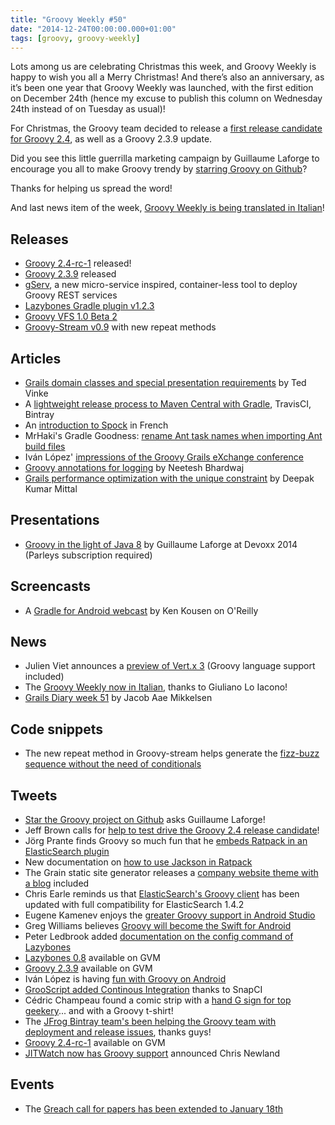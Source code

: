 ```yaml
---
title: "Groovy Weekly #50"
date: "2014-12-24T00:00:00.000+01:00"
tags: [groovy, groovy-weekly]
---
```


Lots among us are celebrating Christmas this week, and Groovy Weekly is happy to wish you all a Merry Christmas! And there’s also an anniversary, as it’s been one year that Groovy Weekly was launched, with the first edition on December 24th (hence my excuse to publish this column on Wednesday 24th instead of on Tuesday as usual)!

For Christmas, the Groovy team decided to release a [first release candidate for Groovy 2.4](http://glaforge.appspot.com/article/first-release-candidate-of-groovy-2-4), as well as a Groovy 2.3.9 update.

Did you see this little guerrilla marketing campaign by Guillaume Laforge to encourage you all to make Groovy trendy by [starring Groovy on Github](https://twitter.com/glaforge/status/545504762456969216)?

Thanks for helping us spread the word!

And last news item of the week, [Groovy Weekly is being translated in Italian](http://www.bmeweb.it/settimanale-groovy-2014-49/)!

## Releases

*   [Groovy 2.4-rc-1](http://glaforge.appspot.com/article/first-release-candidate-of-groovy-2-4) released!
*   [Groovy 2.3.9](http://groovy.329449.n5.nabble.com/ANN-Groovy-2-3-9-td5721985.html) released
*   [gServ](https://github.com/javaConductor/gserv/wiki/gServ-Home), a new micro-service inspired, container-less tool to deploy Groovy REST services
*   [Lazybones Gradle plugin v1.2.3](https://twitter.com/pledbrook/status/545178973651894272)
*   [Groovy VFS 1.0 Beta 2](http://groovy.329449.n5.nabble.com/ANN-Groovy-VFS-1-0-Beta-2-td5721979.html)
*   [Groovy-Stream v0.9](https://twitter.com/tim_yates/status/547510301634338816) with new repeat methods

## Articles

*   [Grails domain classes and special presentation requirements](https://www.voxxed.com/blog/2014/12/grails-domain-classes-special-presentation-requirements/) by Ted Vinke
*   A [lightweight release process to Maven Central with Gradle](http://mnmlst-dvlpr.blogspot.de/2014/12/my-lightweight-release-process.html), TravisCI, Bintray
*   An [introduction to Spock](http://blog.soat.fr/2014/12/spock-tester-autrement/) in French
*   MrHaki's Gradle Goodness: [rename Ant task names when importing Ant build files](http://mrhaki.blogspot.fr/2014/12/gradle-goodness-rename-ant-task-names.html)
*   Iván López' [impressions of the Groovy Grails eXchange conference](http://www.kaleidos.net/blog/759/ggx-my-talk-and-general-impressions/)
*   [Groovy annotations for logging](http://www.intelligrape.com/blog/groovy-annotations-for-logging/) by Neetesh Bhardwaj
*   [Grails performance optimization with the unique constraint](http://www.intelligrape.com/blog/grails-performance-optimization-unique-constraint/) by Deepak Kumar Mittal

## Presentations

*   [Groovy in the light of Java 8](https://parleys.com/play/5471dd16e4b0e15e672384e7/chapter0/about) by Guillaume Laforge at Devoxx 2014 (Parleys subscription required)

## Screencasts

*   A [Gradle for Android webcast](http://www.oreilly.com/pub/e/3286) by Ken Kousen on O'Reilly

## News

*   Julien Viet announces a [preview of Vert.x 3](https://groups.google.com/forum/#!msg/vertx/Pr8QejfMIj0/YGQ_QRQyK2cJ) (Groovy language support included)
*   The [Groovy Weekly now in Italian](http://www.bmeweb.it/settimanale-groovy-2014-49/), thanks to Giuliano Lo Iacono!
*   [Grails Diary week 51](http://grydeske.net/news/show/75) by Jacob Aae Mikkelsen
    
## Code snippets

*   The new repeat method in Groovy-stream helps generate the [fizz-buzz sequence without the need of conditionals](https://twitter.com/tim_yates/status/547517168708222976)

## Tweets

*   [Star the Groovy project on Github](https://twitter.com/glaforge/status/545504762456969216) asks Guillaume Laforge!
*   Jeff Brown calls for [help to test drive the Groovy 2.4 release candidate](https://twitter.com/jeffscottbrown/status/547516371412975617)!
*   Jörg Prante finds Groovy so much fun that he [embeds Ratpack in an ElasticSearch plugin](https://twitter.com/xbib/status/546425480657010690)
*   New documentation on [how to use Jackson in Ratpack](https://twitter.com/ratpackweb/status/541908183212490752)
*   The Grain static site generator releases a [company website theme with a blog](https://twitter.com/grainframework/status/545167185669545984) included
*   Chris Earle reminds us that [ElasticSearch's Groovy client](https://twitter.com/pickypg/status/545664315026845698) has been updated with full compatibility for ElasticSearch 1.4.2
*   Eugene Kamenev enjoys the [greater Groovy support in Android Studio](https://twitter.com/eugenekamenev/status/545657795404525568)
*   Greg Williams believes [Groovy will become the Swift for Android](https://twitter.com/greg2020/status/545611812087943168)
*   Peter Ledbrook added [documentation on the config command of Lazybones](https://twitter.com/pledbrook/status/545881211047268352)
*   [Lazybones 0.8](https://twitter.com/gvmtool/status/545978461509394432) available on GVM
*   [Groovy 2.3.9](https://twitter.com/gvmtool/status/545960385237778432) available on GVM
*   Iván López is having [fun with Groovy on Android](https://twitter.com/ilopmar/status/545238870485639169)
*   [GrooScript added Continous Integration](https://twitter.com/grooscript/status/546274756484673536) thanks to SnapCI
*   Cédric Champeau found a comic strip with a [hand G sign for top geekery](https://twitter.com/CedricChampeau/status/547513924157853697)... and with a Groovy t-shirt!
*   The [JFrog Bintray team's been helping the Groovy team with deployment and release issues](https://twitter.com/CedricChampeau/status/547503135011643394), thanks guys!
*   [Groovy 2.4-rc-1](https://twitter.com/gvmtool/status/547502562791161860) available on GVM
*   [JITWatch now has Groovy support](https://twitter.com/chriswhocodes/status/547403796754993153?cn=ZmF2b3JpdGVfbWVudGlvbmVkX3VzZXI%3D&refsrc=email) announced Chris Newland

## Events

*   The [Greach call for papers has been extended to January 18th](https://twitter.com/greachconf/status/546968408009371649)